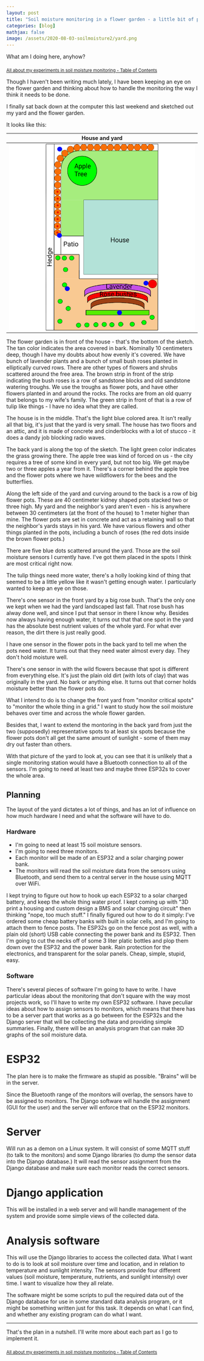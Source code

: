 ```yaml
---
layout: post
title: "Soil moisture monitoring in a flower garden - a little bit of planning"
categories: [blog]
mathjax: false
image: /assets/2020-08-03-soilmoisture2/yard.png
---    
```

What am I doing here, anyhow?

<sub>[All about my experiments in soil moisture monitoring - Table of Contents](soilmoisture-toc)</sub> 

Though I haven't been writing much lately, I have been keeping an eye on the flower garden and thinking about how to handle the monitoring the way I think it needs to be done.

I finally sat back down at the computer this last weekend and sketched out my yard and the flower garden.

It looks like this:

|House and yard|
|--------------|
|![House and yard](/assets/2020-08-03-soilmoisture2/yard.png)|

The flower garden is in front of the house - that's the bottom of the sketch.  The tan color indicates the area covered in bark.  Nominally 10 centimeters deep, though I have my doubts about how evenly it's covered.  We have bunch of lavender plants and a bunch of small bush roses planted in elliptically curved rows.  There are other types of flowers and shrubs scattered around the free area. The brown strip in front of the strip indicating the bush roses is a row of sandstone blocks and old sandstone watering troughs.  We use the troughs as flower pots, and have other flowers planted in and around the rocks.  The rocks are from an old quarry that belongs to my wife's family.  The green strip in front of that is a row of tulip like things - I have no idea what they are called. 

The house is in the middle.  That's the light blue colored area.  It isn't really all that big, it's just that the yard is very small.  The house has two floors and an attic, and it is made of concrete and cinderblocks with a lot of stucco - it does a dandy job blocking radio waves.

The back yard is along the top of the sketch.  The light green color indicates the grass growing there.  The apple tree was kind of forced on us - the city requires a tree of some kind in every yard, but not too big.  We get maybe two or three apples a year from it.  There's a corner behind the apple tree and the flower pots where we have wildflowers for the bees and the butterflies.

Along the left side of the yard and curving around to the back is a row of big flower pots.  These are 40 centimeter kidney shaped pots stacked two or three high.  My yard and the neighbor's yard aren't even - his is anywhere between 30 centimeters (at the front of the house) to 1 meter higher than mine.  The flower pots are set in concrete and act as a retaining wall so that the neighbor's yards stays in his yard.  We have various flowers and other things planted in the pots, including a bunch of roses (the red dots inside the brown flower pots.)

There are five blue dots scattered around the yard.  Those are the soil moisture sensors I currently have.  I've got them placed in the spots I think are most critical right now.

The tulip things need more water, there's a holly looking kind of thing that seemed to be a little yellow like it wasn't getting enough water.  I particularly wanted to keep an eye on those.

There's one sensor in the front yard by a big rose bush.  That's the only one we kept when we had the yard landscaped last fall.  That rose bush has alway done well, and since I put that sensor in there I know why.  Besides now always having enough water, it turns out that that one spot in the yard has the absolute best nutrient values of the whole yard.  For what ever reason, the dirt there is just really good.

I have one sensor in the flower pots in the back yard to tell me when the pots need water.  It turns out that they need water almost every day.  They don't hold moisture well.

There's one sensor in with the wild flowers because that spot is different from everything else.  It's just the plain old dirt (with lots of clay) that was originally in the yard.  No bark or anything else.  It turns out that corner holds moisture better than the flower pots do.

What I intend to do is to change the front yard from "monitor critical spots" to "monitor the whole thing in a grid."  I want to study how the soil moisture behaves over time and across the whole flower garden.

Besides that, I want to extend the montoring in the back yard from just the two (supposedly) representative spots to at least six spots because the flower pots don't all get the same amount of sunlight - some of them may dry out faster than others.

With that picture of the yard to look at, you can see that it is unlikely that a single monitoring station would have a Bluetooth connection to all of the sensors.  I'm going to need at least two and maybe three ESP32s to cover the whole area.

## Planning

The layout of the yard dictates a lot of things, and has an lot of influence on how much hardware I need and what the software will have to do.

### Hardware

- I'm going to need at least 15 soil moisture sensors.
- I'm going to need three monitors.
- Each monitor will be made of an ESP32 and a solar charging power bank.
- The monitors will read the soil moisture data from the sensors using Bluetooth, and send them to a central server in the house using MQTT over WiFi.

I kept trying to figure out how to hook up each ESP32 to a solar charged battery, and keep the whole thing water proof.  I kept coming up with "3D print a housing and custom design a BMS and solar charging circuit" then thinking "nope, too much stuff."  I finally figured out how to do it simply:  I've ordered some cheap battery banks with built in solar cells, and I'm going to attach them to fence posts.  The ESP32s go on the fence post as well, with a plain old (short) USB cable connecting the power bank and its ESP32.  Then I'm going to cut the necks off of some 3 liter platic bottles and plop them down over the ESP32 and the power bank.  Rain protection for the electronics, and transparent for the solar panels.  Cheap, simple, stupid, easy.

### Software

There's several pieces of software I'm going to have to write.  I have particular ideas about the monitoring that don't square with the way most projects work, so I'll have to write my own ESP32 software. I have peculiar ideas about how to assign sensors to monitors, which means that there has to be a server part that works as a go between for the ESP32s and the Django server that will be collecting the data and providing simple summaries.  Finally, there will be an analysis program that can make 3D graphs of the soil moisture data.

# ESP32

The plan here is to make the firmware as stupid as possible.  "Brains" will be in the server.

Since the Bluetooth range of the monitors will overlap, the sensors have to be assigned to monitors.  The Django software will handle the assignment (GUI for the user) and the server will enforce that on the ESP32 monitors.

# Server

Will run as a demon on a Linux system.  It will consist of some MQTT stuff (to talk to the monitors) and some Django libraries (to dump the 
sensor data into the Django database.)  It will read the sensor assignment from the Django database and make sure each monitor reads the correct sensors.

# Django application

This will be installed in a web server and will handle management of the system and provide some simple views of the collected data.

# Analysis software

This will use the Django libraries to access the collected data.  What I want to do is to look at soil moisture over time and location, and in relation to temperature and sunlight intensity.  The sensors provide four different values (soil moisture, temperature, nutrients, and sunlight intensity) over time.  I want to visualize how they all relate.

The software might be some scripts to pull the required data out of the Django database for use in some standard data analysis program, or it might be something written just for this task.  It depends on what I can find, and whether any existing program can do what I want.

---------

That's the plan in a nutshell.  I'll write more about each part as I go to implement it.

<sub>[All about my experiments in soil moisture monitoring - Table of Contents](soilmoisture-toc)</sub> 
